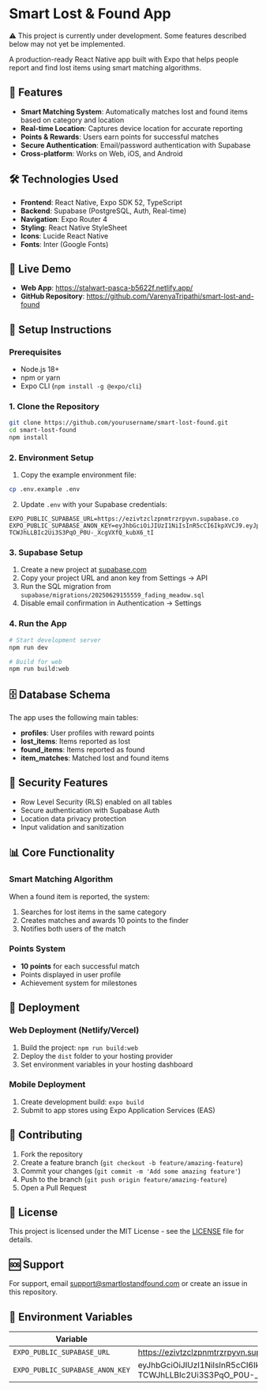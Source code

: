 # Smart Lost & Found App

⚠️ This project is currently under development. Some features described below may not yet be implemented.

A production-ready React Native app built with Expo that helps people report and find lost items using smart matching algorithms.

## 🚀 Features

- **Smart Matching System**: Automatically matches lost and found items based on category and location
- **Real-time Location**: Captures device location for accurate reporting
- **Points & Rewards**: Users earn points for successful matches
- **Secure Authentication**: Email/password authentication with Supabase
- **Cross-platform**: Works on Web, iOS, and Android

## 🛠 Technologies Used

- **Frontend**: React Native, Expo SDK 52, TypeScript
- **Backend**: Supabase (PostgreSQL, Auth, Real-time)
- **Navigation**: Expo Router 4
- **Styling**: React Native StyleSheet
- **Icons**: Lucide React Native
- **Fonts**: Inter (Google Fonts)

## 📱 Live Demo

- **Web App**: https://stalwart-pasca-b5622f.netlify.app/
- **GitHub Repository**: https://github.com/VarenyaTripathi/smart-lost-and-found

## 🔧 Setup Instructions

### Prerequisites

- Node.js 18+ 
- npm or yarn
- Expo CLI (`npm install -g @expo/cli`)

### 1. Clone the Repository

```bash
git clone https://github.com/yourusername/smart-lost-found.git
cd smart-lost-found
npm install
```

### 2. Environment Setup

1. Copy the example environment file:
```bash
cp .env.example .env
```

2. Update `.env` with your Supabase credentials:
```env
EXPO_PUBLIC_SUPABASE_URL=https://ezivtzclzpnmtrzrpyvn.supabase.co
EXPO_PUBLIC_SUPABASE_ANON_KEY=eyJhbGciOiJIUzI1NiIsInR5cCI6IkpXVCJ9.eyJpc3MiOiJzdXBhYmFzZSIsInJlZiI6ImV6aXZ0emNsenBubXRyenJweXZuIiwicm9sZSI6ImFub24iLCJpYXQiOjE3NTA5NjI0MzIsImV4cCI6MjA2NjUzODQzMn0.u-TCWJhLLBIc2Ui3S3PqO_P0U-_XcgVXfQ_kubX6_tI
```

### 3. Supabase Setup

1. Create a new project at [supabase.com](https://supabase.com)
2. Copy your project URL and anon key from Settings → API
3. Run the SQL migration from `supabase/migrations/20250629155559_fading_meadow.sql`
4. Disable email confirmation in Authentication → Settings

### 4. Run the App

```bash
# Start development server
npm run dev

# Build for web
npm run build:web
```

## 🗄️ Database Schema

The app uses the following main tables:

- **profiles**: User profiles with reward points
- **lost_items**: Items reported as lost
- **found_items**: Items reported as found  
- **item_matches**: Matched lost and found items

## 🔐 Security Features

- Row Level Security (RLS) enabled on all tables
- Secure authentication with Supabase Auth
- Location data privacy protection
- Input validation and sanitization

## 📊 Core Functionality

### Smart Matching Algorithm

When a found item is reported, the system:
1. Searches for lost items in the same category
2. Creates matches and awards 10 points to the finder
3. Notifies both users of the match

### Points System

- **10 points** for each successful match
- Points displayed in user profile
- Achievement system for milestones

## 🚀 Deployment

### Web Deployment (Netlify/Vercel)

1. Build the project: `npm run build:web`
2. Deploy the `dist` folder to your hosting provider
3. Set environment variables in your hosting dashboard

### Mobile Deployment

1. Create development build: `expo build`
2. Submit to app stores using Expo Application Services (EAS)

## 🤝 Contributing

1. Fork the repository
2. Create a feature branch (`git checkout -b feature/amazing-feature`)
3. Commit your changes (`git commit -m 'Add some amazing feature'`)
4. Push to the branch (`git push origin feature/amazing-feature`)
5. Open a Pull Request

## 📄 License

This project is licensed under the MIT License - see the [LICENSE](LICENSE) file for details.

## 🆘 Support

For support, email support@smartlostandfound.com or create an issue in this repository.

## 🔧 Environment Variables

| Variable | Description | Required |
|----------|-------------|----------|
| `EXPO_PUBLIC_SUPABASE_URL` | https://ezivtzclzpnmtrzrpyvn.supabase.co | Yes |
| `EXPO_PUBLIC_SUPABASE_ANON_KEY` | eyJhbGciOiJIUzI1NiIsInR5cCI6IkpXVCJ9.eyJpc3MiOiJzdXBhYmFzZSIsInJlZiI6ImV6aXZ0emNsenBubXRyenJweXZuIiwicm9sZSI6ImFub24iLCJpYXQiOjE3NTA5NjI0MzIsImV4cCI6MjA2NjUzODQzMn0.u-TCWJhLLBIc2Ui3S3PqO_P0U-_XcgVXfQ_kubX6_tI | Yes |

